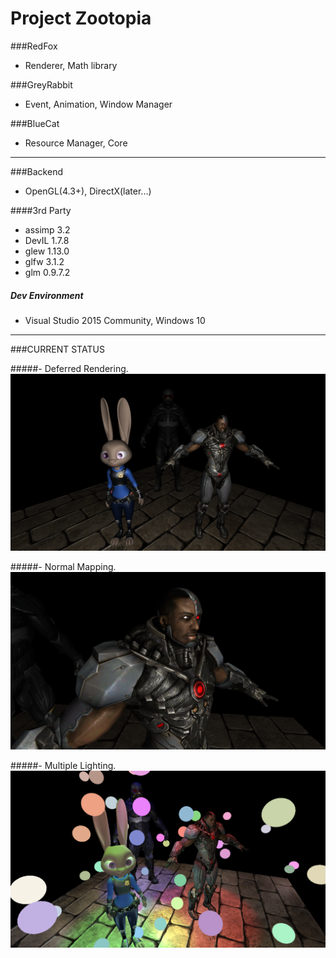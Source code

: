 Project Zootopia
================

###RedFox
* Renderer, Math library

###GreyRabbit
* Event, Animation, Window Manager

###BlueCat
* Resource Manager, Core


***


###Backend
* OpenGL(4.3+), DirectX(later...)

####3rd Party
+ assimp 3.2
+ DevIL 1.7.8
+ glew 1.13.0
+ glfw 3.1.2
+ glm 0.9.7.2

##### Dev Environment

+ Visual Studio 2015 Community, Windows 10

***


###CURRENT STATUS

#####- Deferred Rendering.
![alt tag](https://raw.githubusercontent.com/QuietDuck/Zootopia/master/screenshot/1.png)


#####- Normal Mapping.
![alt tag](https://raw.githubusercontent.com/QuietDuck/Zootopia/master/screenshot/2.png)


#####- Multiple Lighting.
![alt tag](https://raw.githubusercontent.com/QuietDuck/Zootopia/master/screenshot/3.png)
